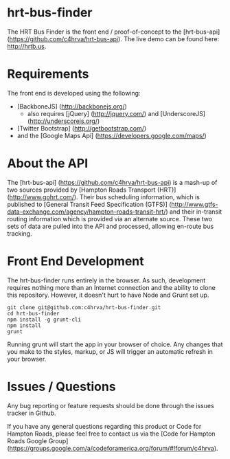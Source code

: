hrt-bus-finder
==============

The HRT Bus Finder is the front end / proof-of-concept to the [hrt-bus-api] (https://github.com/c4hrva/hrt-bus-api). The live demo can be found here: http://hrtb.us.

Requirements
============

The front end is developed using the following:

+ [BackboneJS] (http://backbonejs.org/)
  + also requires [jQuery] (http://jquery.com/) and [UnderscoreJS] (http://underscorejs.org/)
+ [Twitter Bootstrap] (http://getbootstrap.com/)
+ and the [Google Maps Api] (https://developers.google.com/maps/)


About the API
=============

The [hrt-bus-api] (https://github.com/c4hrva/hrt-bus-api) is a mash-up of two sources provided by [Hampton Roads Transport (HRT)] (http://www.gohrt.com/). Their bus scheduling information, which is published to [General Transit Feed Specification (GTFS)] (http://www.gtfs-data-exchange.com/agency/hampton-roads-transit-hrt/) and their in-transit routing information which is provided via an alternate source. These two sets of data are pulled into the API and processed, allowing en-route bus tracking.  

Front End Development
=====================

The hrt-bus-finder runs entirely in the browser. As such, development requires nothing more than an Internet connection and the ability to clone this repository.  However, it doesn't hurt to have Node and Grunt set up.

```
git clone git@github.com:c4hrva/hrt-bus-finder.git
cd hrt-bus-finder
npm install -g grunt-cli
npm install
grunt
```

Running grunt will start the app in your browser of choice.  Any changes that you make to the styles, markup, or JS will trigger an automatic refresh in your browser.

Issues / Questions
=========

Any bug reporting or feature requests should be done through the issues tracker in Github.

If you have any general questions regarding this product or Code for Hampton Roads, please feel free to contact us via the [Code for Hampton Roads Google Group] (https://groups.google.com/a/codeforamerica.org/forum/#!forum/c4hrva).
